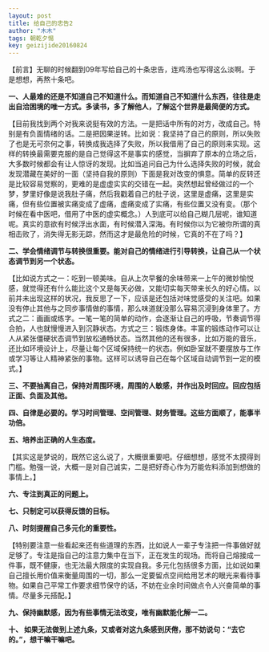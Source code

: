 ```yaml
---
layout: post
title: 给自己的忠告2
author: "木木"
tags: 朝乾夕惕
key: geizijide20160824
---
```


【前言】无聊的时候翻到09年写给自己的十条忠告，连鸡汤也写得这么淡啊。于是想想，再熬十条吧。
<!--more-->

**一、人最难的还是不知道自己不知道什么。而知道自己不知道什么东西，往往是走出自洽困境的唯一方式。多读书，多了解他人，了解这个世界是最简便的方式。**

【目前我找到两个对我来说挺有效的方法。一是把话中所有的对方，改成自己。特别是有负面情绪的话。二是把因果逆转。比如说：我坚持了自己的原则，所以失败了也是无可奈何之事，转换成我选择了失败，所以我借用了自己的原则来实现。这样的转换最需要克服的是自己觉得这不是事实的感觉，当摒弃了原本的立场之后，大多数时候都会有让人惊讶的发现。比如当追问自己为什么选择失败的时候，就会发现潜藏在美好的一面（坚持自我的原则）下面是我对改变的惧意。简单的反转还是比较容易觉察的，更难的是虚虚实实的交错在一起。突然想起曾经做过的一个梦，梦里好像是说我肚子痛，然后我戳着自己的肚子说，这里是虚痛，这里是实痛，但有些位置被实痛变成了虚痛，虚痛变成了实痛，有些位置又没有变。（那个时候在看中医吧，借用了中医的虚实概念。）人到底可以给自己糊几层呢，谁知道呢。真实的意欲有时候浮出水面，有时候潜入深海。有时候你以为它被你所谓的真相击败了，消失得无影无踪，然而这才是最危险的时候，它真的不在了吗？】


**二、学会情绪调节与转换很重要。能对自己的情绪进行引导转换，让自己从一个状态调节到另一个状态。** 

【比如说方式之一：吃到一顿美味。自从上次早餐的余味带来一上午的微妙愉悦感，就觉得还有什么能比这个又是每天必做，又能切实每天带来长久的好心情。以前并未出现这样的状况，我反思了一下，应该是还包括对味觉感受的关注吧。如果没有停止其他与之同步事情做的事情，那么味道就没那么容易沉浸到身体里了。方式之二：画画或练字。一笔一笔的简单的动作，会逐渐让自己的呼吸，节奏调节得合拍，人也就慢慢进入到沉静状态。方式之三：锻炼身体。丰富的锻炼动作可以让人从紧张僵硬状态调节到放松通畅状态。当然其他的还有很多，比如万能的音乐，还比如环境设计上，尽量让每个区域保持统一的状态。例如卧室就不要摆放与工作或学习等让人精神紧张的事物。这样可以诱导自己在每个区域自动调节到一定的模式。】

 

**三、不要抽离自己，保持对周围环境，周围的人敏感，并作出及时回应。回应包括正面、负面及其他。**

**四、自律是必要的。学习时间管理、空间管理、财务管理。这些方面顺了，能事半功倍。**

**五、培养出正确的人生态度。**

【其实这是梦说的，既然它这么说了，大概很重要吧。仔细想想，感觉不太摸得到门槛。勉强一说，大概一是对自己诚实，二是把好奇心作为万能佐料添加到想做的事情上。】 

**六、专注到真正的问题上。** 

**七、只制定可以获得反馈的目标。** 

**八、时刻提醒自己多元化的重要性。**

【特别要注意一些看起来还有些道理的东西，比如说人一辈子专注把一件事做好就足够了。专注是指自己的注意力集中在当下，正在发生的现场。而将自己熔接成一件事，既不健康，也无法最大限度的实现自我。多元化包括很多方面，比如说如果自己擅长用价值来衡量周围的一切，那么一定要留点空间给用艺术的眼光来看待事物。如果自己平常工作要求细节保守的话，不妨在业余时间做点令人兴奋简单的事情。尽量多元搭配。】

**九、保持幽默感，因为有些事情无法改变，唯有幽默能化解一二。** 

**十、 如果无法做到上述九条，又或者对这九条感到厌倦，那不妨说句：“去它的。”，想干嘛干嘛吧。**